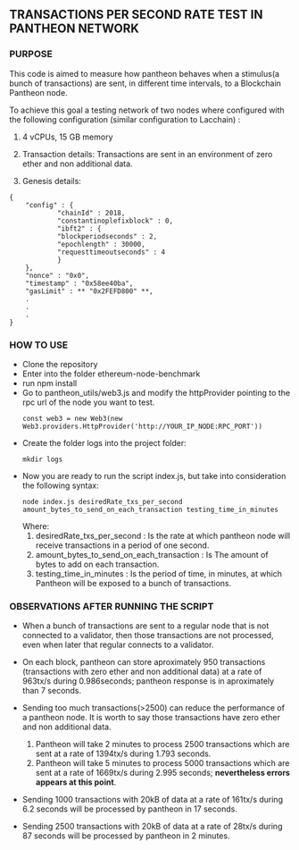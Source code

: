 ## TRANSACTIONS PER SECOND RATE TEST IN PANTHEON NETWORK ##
### PURPOSE ###
<p>This code is aimed to measure how pantheon behaves when a stimulus(a bunch of transactions) are sent, in different time intervals, to a Blockchain Pantheon node.
</p>
<p>To achieve this goal a testing network of two nodes where configured with the following configuration (similar configuration to Lacchain) :</p>

1. 4 vCPUs, 15 GB memory

2. Transaction details: 
Transactions are sent in an environment of zero ether and non additional data.


3. Genesis details:
```shell
{
    "config" : {
            "chainId" : 2018,
            "constantinoplefixblock" : 0,
            "ibft2" : {
            "blockperiodseconds" : 2,
            "epochlength" : 30000,
            "requesttimeoutseconds" : 4
            }
    },
    "nonce" : "0x0",
    "timestamp" : "0x58ee40ba",
    "gasLimit" : ** "0x2FEFD800" **,
    .
    .
    .
}
```
### HOW TO USE ###

* Clone the repository
* Enter into the folder ethereum-node-benchmark
* run npm install
* Go to pantheon_utils/web3.js and modify the httpProvider pointing to the rpc url of the node you want to test.
    ```shell
    const web3 = new Web3(new Web3.providers.HttpProvider('http://YOUR_IP_NODE:RPC_PORT'))
    ```
* Create the folder logs into the project folder:
    ```shell
    mkdir logs
    ```
* Now you are ready to run the script index.js, but take into consideration the following syntax:
    ```shell
    node index.js desiredRate_txs_per_second amount_bytes_to_send_on_each_transaction testing_time_in_minutes
    ```
    Where: 
    1. desiredRate_txs_per_second : Is the rate at which pantheon node will receive transactions in a period of one second.
    2. amount_bytes_to_send_on_each_transaction : Is The amount of bytes to add on each transaction.
    3. testing_time_in_minutes :  Is the period of time, in minutes, at which Pantheon will be exposed to a bunch of transactions.

### OBSERVATIONS AFTER RUNNING THE SCRIPT ###
* When a bunch of transactions are sent to a regular node that is not connected to a validator, then those transactions are not processed, even when later that regular connects to a validator.

* On each block, pantheon can store aproximately 950 transactions (transactions with zero ether and non additional data) at a rate of 963tx/s during 0.986seconds; pantheon response is in aproximately than 7 seconds.

* Sending too much transactions(>2500) can reduce the performance of a pantheon node. It is worth to say those transactions have zero ether and non additional data.
    1. Pantheon will take 2 minutes to process 2500 transactions which are sent at a rate of  1394tx/s during 1.793 seconds.
    2. Pantheon will take 5 minutes to process 5000 transactions which are sent at a rate of  1669tx/s during 2.995 seconds; **nevertheless errors appears at this point**.

* Sending 1000 transactions with 20kB of data at a rate of  161tx/s during 6.2 seconds will be processed by pantheon in 17 seconds.

* Sending 2500 transactions with 20kB of data at a rate of  28tx/s during 87 seconds will be processed by pantheon in 2 minutes.
